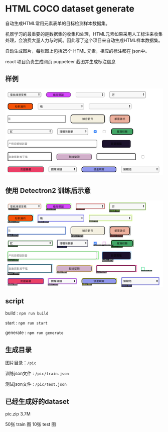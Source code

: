 # HTML COCO dataset generate

自动生成HTML常用元素表单的目标检测样本数据集。

机器学习的最重要的是数据集的收集和处理，HTML元素如果采用人工标注来收集处理，会浪费大量人力与时间。因此写了这个项目来自动生成HTML样本数据集。

自动生成图片，每张图上包括25个 HTML 元素，相应的标注都在 json中。

react 项目负责生成网页
puppeteer 截图并生成标注信息

## 样例
![img](./test.png)

## 使用 Detectron2 训练后示意
![img](./out.png)

## script

build :  `npm run build`

start : `npm run start`

generate : `npm run generate`

## 生成目录

图片目录：`/pic`

训练json文件 : `/pic/train.json`

测试json文件 : `/pic/test.json`

## 已经生成好的dataset

pic.zip 3.7M

50张 train 图
10张 test 图
